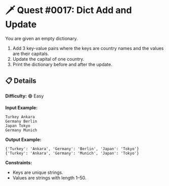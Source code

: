 # 🗡️ Quest #0017: Dict Add and Update

You are given an empty dictionary.  
1. Add 3 key-value pairs where the keys are country names and the values are their capitals.  
2. Update the capital of one country.  
3. Print the dictionary before and after the update.

## 📋 Details  
**Difficulty:** 🟢 Easy  

**Input Example:**  
```
Turkey Ankara
Germany Berlin
Japan Tokyo
Germany Munich
```

**Output Example:**  
```
{'Turkey': 'Ankara', 'Germany': 'Berlin', 'Japan': 'Tokyo'}
{'Turkey': 'Ankara', 'Germany': 'Munich', 'Japan': 'Tokyo'}
```

**Constraints:**  
- Keys are unique strings.  
- Values are strings with length 1–50.